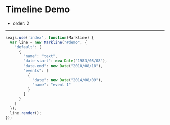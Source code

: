 # Timeline Demo

- order: 2

---

<link rel="stylesheet" href="../timeline.css" type="text/css" media="screen" charset="utf-8">

<div id="demo"></div>

````javascript
seajs.use('index', function(Markline) {
  var line = new Markline("#demo", {
    "default": [
      {
        "name": "text",
        "date-start": new Date("1983/08/08"),
        "date-end": new Date("2010/08/18"),
        "events": [
          {
            "date": new Date("2014/08/09"),
            "name": "event 1"
          }
        ]
      }
    ]
  });
  line.render();
});
````
